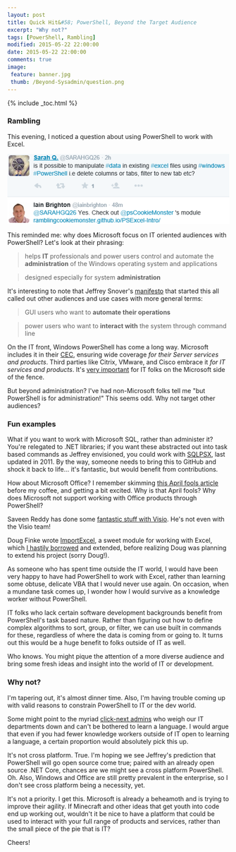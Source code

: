 ```yaml
---
layout: post
title: Quick Hit&#58; PowerShell, Beyond the Target Audience
excerpt: "Why not?"
tags: [PowerShell, Rambling]
modified: 2015-05-22 22:00:00
date: 2015-05-22 22:00:00
comments: true
image:
 feature: banner.jpg
 thumb: /Beyond-Sysadmin/question.png
---
```

{% include _toc.html %}

### Rambling

This evening, I noticed a question about using PowerShell to work with Excel.

![Tweet](/images/Beyond-Sysadmin/tweet.png)

This reminded me: why does Microsoft focus on IT oriented audiences with PowerShell? Let's look at their phrasing:

> helps **IT** professionals and power users control and automate the **administration** of the Windows operating system and applications

> designed especially for system **administration**

It's interesting to note that Jeffrey Snover's [manifesto](http://www.jsnover.com/Docs/MonadManifesto.pdf) that started this all called out other audiences and use cases with more general terms:

> GUI users who want to **automate their operations**

> power users who want to **interact with** the system through command line

On the IT front, Windows PowerShell has come a long way. Microsoft includes it in their [CEC](http://www.microsoft.com/CEC/en/us/cec-overview.aspx), ensuring wide coverage *for their Server services and products*. Third parties like Citrix, VMware, and Cisco embrace it *for IT services and products*. It's [very important](https://www.penflip.com/powershellorg/why-powershell) for IT folks on the Microsoft side of the fence.

But beyond administration? I've had non-Microsoft folks tell me "but PowerShell is for administration!" This seems odd. Why not target other audiences?

### Fun examples

What if you want to work with Microsoft SQL, rather than administer it? You're relegated to .NET libraries; if you want these abstracted out into task based commands as Jeffrey envisioned, you could work with [SQLPSX](http://sqlpsx.codeplex.com/), last updated in 2011. By the way, someone needs to bring this to GitHub and shock it back to life... it's fantastic, but would benefit from contributions.

How about Microsoft Office? I remember skimming [this April fools article](https://4sysops.com/archives/breaking-news-office-to-support-powershell/) before my coffee, and getting a bit excited. Why is that April fools? Why does Microsoft not support working with Office products through PowerShell?

Saveen Reddy has done some [fantastic stuff with Visio](http://viziblr.com/news/2014/5/7/my-visio-presentation-from-the-powershell-summit-2014.html). He's not even with the Visio team!

Doug Finke wrote [ImportExcel](https://github.com/dfinke/ImportExcel), a sweet module for working with Excel, which [I hastily borrowed](http://ramblingcookiemonster.github.io/PSExcel-Intro/) and extended, before realizing Doug was planning to extend his project (sorry Doug!).

As someone who has spent time outside the IT world, I would have been very happy to have had PowerShell to work with Excel, rather than learning some obtuse, delicate VBA that I would never use again. On occasion, when a mundane task comes up, I wonder how I would survive as a knowledge worker without PowerShell.

IT folks who lack certain software development backgrounds benefit from PowerShell's task based nature. Rather than figuring out how to define complex algorithms to sort, group, or filter, we can use built in commands for these, regardless of where the data is coming from or going to. It turns out this would be a huge benefit to folks outside of IT as well.

Who knows. You might pique the attention of a more diverse audience and bring some fresh ideas and insight into the world of IT or development.

### Why not?

I'm tapering out, it's almost dinner time. Also, I'm having trouble coming up with valid reasons to constrain PowerShell to IT or the dev world.

Some might point to the myriad [click-next admins](http://ramblingcookiemonster.github.io/Dealing-With-The-Click-Next-Admin/) who weigh our IT departments down and can't be bothered to learn a language. I would argue that even if you had fewer knowledge workers outside of IT open to learning a language, a certain proportion would absolutely pick this up.

It's not cross platform. True. I'm hoping we see Jeffrey's prediction that PowerShell will go open source come true; paired with an already open source .NET Core, chances are we might see a cross platform PowerShell. Oh. Also, Windows and Office are still pretty prevalent in the enterprise, so I don't see cross platform being a necessity, yet.

It's not a priority. I get this. Microsoft is already a beheamoth and is trying to improve their agility. If Minecraft and other ideas that get youth into code end up working out, wouldn't it be nice to have a platform that could be used to interact with your full range of products and services, rather than the small piece of the pie that is IT?

Cheers!